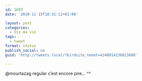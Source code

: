 ```yaml
---
id: 1693
date: '2010-11-15T18:31:12+01:00'

layout: post
categories:
  - Vis ma vie
tags:
  - tweet
format: status
publish_social: no
guid: 'http://tweets.local/?birdsite_tweet=4240014238023680'

---
```


@mourtazag regular c’est encore pire… ^^